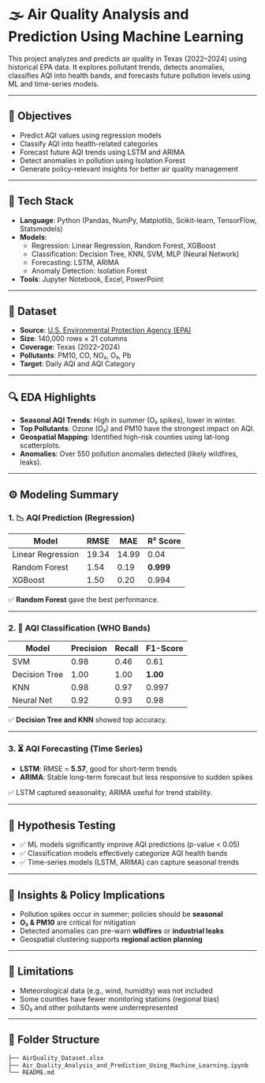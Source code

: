 # 🌫️ Air Quality Analysis and Prediction Using Machine Learning

This project analyzes and predicts air quality in Texas (2022–2024) using historical EPA data. It explores pollutant trends, detects anomalies, classifies AQI into health bands, and forecasts future pollution levels using ML and time-series models.

---

## 📌 Objectives

- Predict AQI values using regression models
- Classify AQI into health-related categories
- Forecast future AQI trends using LSTM and ARIMA
- Detect anomalies in pollution using Isolation Forest
- Generate policy-relevant insights for better air quality management

---

## 🧰 Tech Stack

- **Language**: Python (Pandas, NumPy, Matplotlib, Scikit-learn, TensorFlow, Statsmodels)
- **Models**:
  - Regression: Linear Regression, Random Forest, XGBoost
  - Classification: Decision Tree, KNN, SVM, MLP (Neural Network)
  - Forecasting: LSTM, ARIMA
  - Anomaly Detection: Isolation Forest
- **Tools**: Jupyter Notebook, Excel, PowerPoint

---

## 📂 Dataset

- **Source**: [U.S. Environmental Protection Agency (EPA)](https://www.epa.gov/)
- **Size**: 140,000 rows × 21 columns
- **Coverage**: Texas (2022–2024)
- **Pollutants**: PM10, CO, NO₂, O₃, Pb
- **Target**: Daily AQI and AQI Category

---

## 🔍 EDA Highlights

- **Seasonal AQI Trends**: High in summer (O₃ spikes), lower in winter.
- **Top Pollutants**: Ozone (O₃) and PM10 have the strongest impact on AQI.
- **Geospatial Mapping**: Identified high-risk counties using lat-long scatterplots.
- **Anomalies**: Over 550 pollution anomalies detected (likely wildfires, leaks).

---

## ⚙️ Modeling Summary

### 1. 📉 AQI Prediction (Regression)

| Model             | RMSE | MAE  | R² Score |
|------------------|------|------|----------|
| Linear Regression| 19.34| 14.99| 0.04     |
| Random Forest     | 1.54 | 0.19 | **0.999** |
| XGBoost           | 1.50 | 0.20 | 0.994    |

✅ **Random Forest** gave the best performance.

---

### 2. 🧪 AQI Classification (WHO Bands)

| Model        | Precision | Recall | F1-Score |
|--------------|-----------|--------|----------|
| SVM          | 0.98      | 0.46   | 0.61     |
| Decision Tree| 1.00      | 1.00   | **1.00** |
| KNN          | 0.98      | 0.97   | 0.997    |
| Neural Net   | 0.92      | 0.93   | 0.98     |

✅ **Decision Tree and KNN** showed top accuracy.

---

### 3. ⏳ AQI Forecasting (Time Series)

- **LSTM**: RMSE = **5.57**, good for short-term trends
- **ARIMA**: Stable long-term forecast but less responsive to sudden spikes

✅ LSTM captured seasonality; ARIMA useful for trend stability.

---

## 🧪 Hypothesis Testing

- ✅ ML models significantly improve AQI predictions (p-value < 0.05)
- ✅ Classification models effectively categorize AQI health bands
- ✅ Time-series models (LSTM, ARIMA) can capture seasonal trends

---

## 📌 Insights & Policy Implications

- Pollution spikes occur in summer; policies should be **seasonal**
- **O₃ & PM10** are critical for mitigation
- Detected anomalies can pre-warn **wildfires** or **industrial leaks**
- Geospatial clustering supports **regional action planning**

---

## 🚫 Limitations

- Meteorological data (e.g., wind, humidity) was not included
- Some counties have fewer monitoring stations (regional bias)
- SO₂ and other pollutants were underrepresented

---

## 📁 Folder Structure

```bash
├── AirQuality_Dataset.xlsx
├── Air_Quality_Analysis_and_Prediction_Using_Machine_Learning.ipynb
└── README.md

